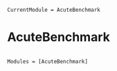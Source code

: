 ```@meta
CurrentModule = AcuteBenchmark
```

# AcuteBenchmark

```@index
```

```@autodocs
Modules = [AcuteBenchmark]
```
